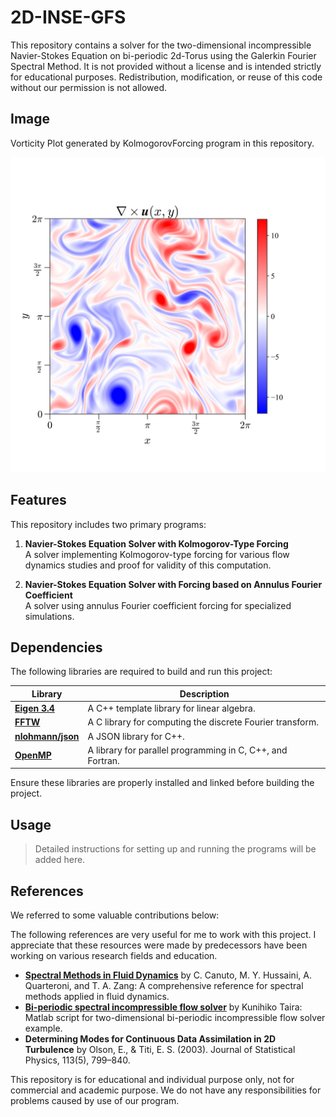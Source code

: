 # 2D-INSE-GFS

This repository contains a solver for the two-dimensional incompressible Navier-Stokes Equation on bi-periodic 2d-Torus using the Galerkin Fourier Spectral Method. It is not provided without a license and is intended strictly for educational purposes. Redistribution, modification, or reuse of this code without our permission is not allowed.

## Image
Vorticity Plot generated by KolmogorovForcing program in this repository.
<p align="center">
   <img src=https://github.com/gkanba/2D-INSE-GFS/blob/master/example/example_omg.svg>
</p>

## Features

This repository includes two primary programs:
1. **Navier-Stokes Equation Solver with Kolmogorov-Type Forcing**  
   A solver implementing Kolmogorov-type forcing for various flow dynamics studies and proof for validity of this computation.

2. **Navier-Stokes Equation Solver with Forcing based on Annulus Fourier Coefficient**  
   A solver using annulus Fourier coefficient forcing for specialized simulations.

## Dependencies

The following libraries are required to build and run this project:

| **Library**         | **Description**                                               |
|----------------------|---------------------------------------------------------------|
| **[Eigen 3.4](https://eigen.tuxfamily.org/dox/GettingStarted.html)** | A C++ template library for linear algebra.                    |
| **[FFTW](http://www.fftw.org/)**             | A C library for computing the discrete Fourier transform.     |
| **[nlohmann/json](https://github.com/nlohmann/json)**    | A JSON library for C++.                                       |
| **[OpenMP](https://www.openmp.org/)**           | A library for parallel programming in C, C++, and Fortran.    |

Ensure these libraries are properly installed and linked before building the project.

## Usage
> Detailed instructions for setting up and running the programs will be added here.

## References

We referred to some valuable contributions below:

The following references are very useful for me to work with this project. I appreciate that these resources were made by predecessors have been working on various research fields and education.

- **[Spectral Methods in Fluid Dynamics](https://link.springer.com/book/10.1007/978-3-642-84108-8)** by C. Canuto, M. Y. Hussaini, A. Quarteroni, and T. A. Zang: A comprehensive reference for spectral methods applied in fluid dynamics.
- **[Bi-periodic spectral incompressible flow solver](https://www.seas.ucla.edu/fluidflow/lib/ns2d.m)** by Kunihiko Taira: Matlab script for two-dimensional bi-periodic incompressible flow solver example.  
- **Determining Modes for Continuous Data Assimilation in 2D Turbulence** by Olson, E., & Titi, E. S. (2003). Journal of Statistical Physics, 113(5), 799–840.

This repository is for educational and individual purpose only, not for commercial and academic purpose. We do not have any responsibilities for problems caused by use of our program.
